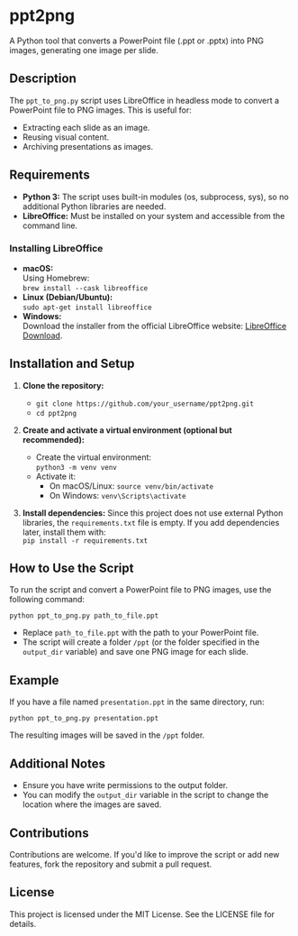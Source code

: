 # ppt2png

A Python tool that converts a PowerPoint file (.ppt or .pptx) into PNG images, generating one image per slide.

## Description

The `ppt_to_png.py` script uses LibreOffice in headless mode to convert a PowerPoint file to PNG images. This is useful for:
- Extracting each slide as an image.
- Reusing visual content.
- Archiving presentations as images.

## Requirements

- **Python 3:** The script uses built-in modules (os, subprocess, sys), so no additional Python libraries are needed.
- **LibreOffice:** Must be installed on your system and accessible from the command line.

### Installing LibreOffice

- **macOS:**  
  Using Homebrew:  
  `brew install --cask libreoffice`
- **Linux (Debian/Ubuntu):**  
  `sudo apt-get install libreoffice`
- **Windows:**  
  Download the installer from the official LibreOffice website: [LibreOffice Download](https://www.libreoffice.org/download/download/).

## Installation and Setup

1. **Clone the repository:**
   - `git clone https://github.com/your_username/ppt2png.git`
   - `cd ppt2png`

2. **Create and activate a virtual environment (optional but recommended):**
   - Create the virtual environment:  
     `python3 -m venv venv`
   - Activate it:  
     - On macOS/Linux: `source venv/bin/activate`  
     - On Windows: `venv\Scripts\activate`

3. **Install dependencies:**
   Since this project does not use external Python libraries, the `requirements.txt` file is empty. If you add dependencies later, install them with:  
   `pip install -r requirements.txt`

## How to Use the Script

To run the script and convert a PowerPoint file to PNG images, use the following command:

   `python ppt_to_png.py path_to_file.ppt`

- Replace `path_to_file.ppt` with the path to your PowerPoint file.
- The script will create a folder `/ppt` (or the folder specified in the `output_dir` variable) and save one PNG image for each slide.

## Example

If you have a file named `presentation.ppt` in the same directory, run:

   `python ppt_to_png.py presentation.ppt`

The resulting images will be saved in the `/ppt` folder.

## Additional Notes

- Ensure you have write permissions to the output folder.
- You can modify the `output_dir` variable in the script to change the location where the images are saved.

## Contributions

Contributions are welcome. If you'd like to improve the script or add new features, fork the repository and submit a pull request.

## License

This project is licensed under the MIT License. See the LICENSE file for details.
